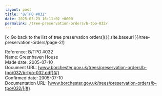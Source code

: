 ```yaml
---
layout: post
title: "B/TPO #032"
date: 2025-05-23 16:11:02 +0000
permalink: /tree-preservation-orders/b-tpo-032/
---
```


[< Go back to the list of tree preservation orders]({{ site.baseurl }}/tree-preservation-orders/page-2/)

Reference:	B/TPO #032 <br/>
Name: Greenhaven House<br/>
Made date: 2005-07-10<br/>
Document URL: [www.borchester.gov.uk/trees/preservation-orders/b-tpo/032/b-tpo-032.pdf](#)<br/>
Confirmed date: 2005-07-10<br/>
Documentation URL: [www.borchester.gov.uk/trees/preservation-orders/b-tpo/032/](#)<br/>
